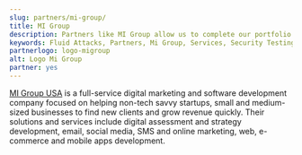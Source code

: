 ```yaml
---
slug: partners/mi-group/
title: MI Group
description: Partners like MI Group allow us to complete our portfolio and offer better security testing services. Get to know them and become one of them.
keywords: Fluid Attacks, Partners, Mi Group, Services, Security Testing, Software Development, Red Team, Pentesting, Ethical Hacking
partnerlogo: logo-migroup
alt: Logo Mi Group
partner: yes
---
```


[MI Group USA](https://migroupco.com/) is
a full-service digital marketing and software development company
focused on helping non-tech savvy startups,
small and medium-sized businesses
to find new clients and grow revenue quickly.
Their solutions and services include digital assessment
and strategy development,
email, social media, SMS and online marketing,
web, e-commerce and mobile apps development.
